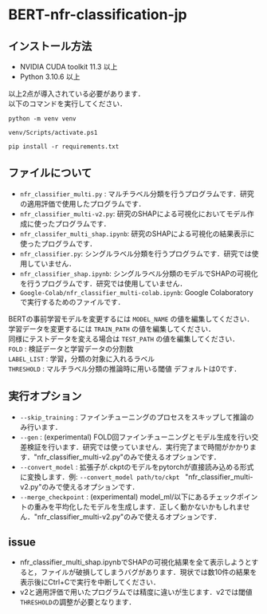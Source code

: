# BERT-nfr-classification-jp

## インストール方法  
- NVIDIA CUDA toolkit 11.3 以上
- Python 3.10.6 以上  

以上2点が導入されている必要があります．  
以下のコマンドを実行してください．  
```
python -m venv venv
```
```
venv/Scripts/activate.ps1
```
```
pip install -r requirements.txt
```

## ファイルについて
- ``nfr_classifier_multi.py`` : マルチラベル分類を行うプログラムです．研究の適用評価で使用したプログラムです．
- ``nfr_classifier_multi-v2.py``: 研究のSHAPによる可視化においてモデル作成に使ったプログラムです． 
- ``nfr_classifer_multi_shap.ipynb``: 研究のSHAPによる可視化の結果表示に使ったプログラムです．
- ``nfr_classifier.py``: シングルラベル分類を行うプログラムです．研究では使用していません．
- ``nfr_classifier_shap.ipynb``: シングルラベル分類のモデルでSHAPの可視化を行うプログラムです．研究では使用していません．
- ``Google-Colab/nfr_classifier_multi-colab.ipynb``: Google Colaboratoryで実行するためのファイルです．

BERTの事前学習モデルを変更するには ``MODEL_NAME`` の値を編集してください．  
学習データを変更するには ``TRAIN_PATH`` の値を編集してください．  
同様にテストデータを変える場合は ``TEST_PATH`` の値を編集してください．  
``FOLD`` : 検証データと学習データの分割数  
``LABEL_LIST`` : 学習，分類の対象に入れるラベル  
``THRESHOLD`` : マルチラベル分類の推論時に用いる閾値 デフォルトは0です．  

## 実行オプション
- ``--skip_training`` : ファインチューニングのプロセスをスキップして推論のみ行います．
- ``--gen`` : (experimental) FOLD回ファインチューニングとモデル生成を行い交差検証を行います．研究では使っていません．実行完了まで時間がかかります．"nfr_classifier_multi-v2.py"のみで使えるオプションです．
- ``--convert_model`` : 拡張子が.ckptのモデルをpytorchが直接読み込める形式に変換します．例: ``--convert_model path/to/ckpt `` "nfr_classifier_multi-v2.py"のみで使えるオプションです．
- ``--merge_checkpoint`` : (experimental) model_ml/以下にあるチェックポイントの重みを平均化したモデルを生成します．正しく動かないかもしれません．"nfr_classifier_multi-v2.py"のみで使えるオプションです．

## issue
- nfr_classifier_multi_shap.ipynbでSHAPの可視化結果を全て表示しようとすると，ファイルが破損してしまうバグがあります．現状では数10件の結果を表示後にCtrl+Cで実行を中断してください．
- v2と適用評価で用いたプログラムでは精度に違いが生じます．v2では閾値``THRESHOLD``の調整が必要となります．